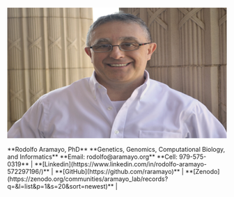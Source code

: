<p align="left">
<img src="https://github.com/raramayo/Rodolfo_Aramayo/blob/main/assets/Rodolfo_Pic.jpg?raw=true" alt="Rodolfo Aramayo, PhD" width="600" height="300">
</p>
**Rodolfo Aramayo, PhD**  
**Genetics, Genomics, Computational Biology, and Informatics**  
**Email: rodolfo@aramayo.org**  
**Cell: 979-575-0319**  
| **[Linkedin](https://www.linkedin.com/in/rodolfo-aramayo-572297196/)** | **[GitHub](https://github.com/raramayo)** | **[Zenodo](https://zenodo.org/communities/aramayo_lab/records?q=&l=list&p=1&s=20&sort=newest)** |
